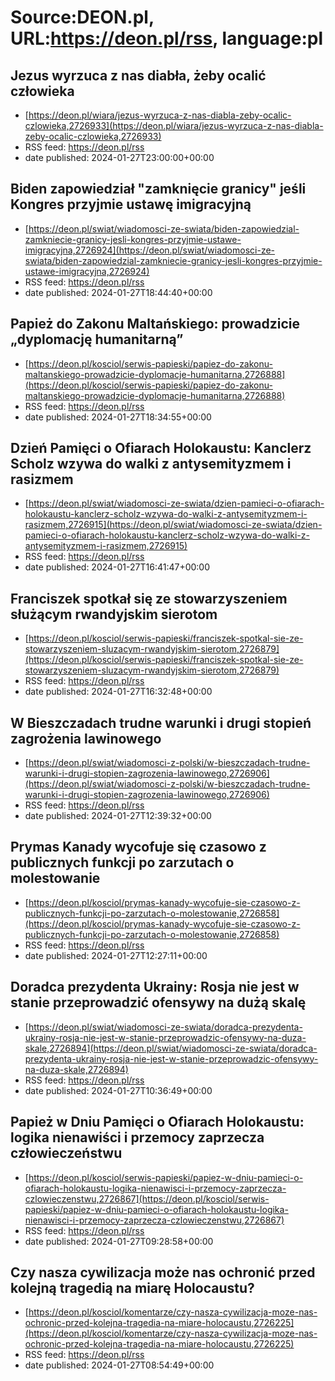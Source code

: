 # Source:DEON.pl, URL:https://deon.pl/rss, language:pl

## Jezus wyrzuca z nas diabła, żeby ocalić człowieka
 - [https://deon.pl/wiara/jezus-wyrzuca-z-nas-diabla-zeby-ocalic-czlowieka,2726933](https://deon.pl/wiara/jezus-wyrzuca-z-nas-diabla-zeby-ocalic-czlowieka,2726933)
 - RSS feed: https://deon.pl/rss
 - date published: 2024-01-27T23:00:00+00:00



## Biden zapowiedział "zamknięcie granicy" jeśli Kongres przyjmie ustawę imigracyjną
 - [https://deon.pl/swiat/wiadomosci-ze-swiata/biden-zapowiedzial-zamkniecie-granicy-jesli-kongres-przyjmie-ustawe-imigracyjna,2726924](https://deon.pl/swiat/wiadomosci-ze-swiata/biden-zapowiedzial-zamkniecie-granicy-jesli-kongres-przyjmie-ustawe-imigracyjna,2726924)
 - RSS feed: https://deon.pl/rss
 - date published: 2024-01-27T18:44:40+00:00



## Papież do Zakonu Maltańskiego: prowadzicie „dyplomację humanitarną”
 - [https://deon.pl/kosciol/serwis-papieski/papiez-do-zakonu-maltanskiego-prowadzicie-dyplomacje-humanitarna,2726888](https://deon.pl/kosciol/serwis-papieski/papiez-do-zakonu-maltanskiego-prowadzicie-dyplomacje-humanitarna,2726888)
 - RSS feed: https://deon.pl/rss
 - date published: 2024-01-27T18:34:55+00:00



## Dzień Pamięci o Ofiarach Holokaustu: Kanclerz Scholz wzywa do walki z antysemityzmem i rasizmem
 - [https://deon.pl/swiat/wiadomosci-ze-swiata/dzien-pamieci-o-ofiarach-holokaustu-kanclerz-scholz-wzywa-do-walki-z-antysemityzmem-i-rasizmem,2726915](https://deon.pl/swiat/wiadomosci-ze-swiata/dzien-pamieci-o-ofiarach-holokaustu-kanclerz-scholz-wzywa-do-walki-z-antysemityzmem-i-rasizmem,2726915)
 - RSS feed: https://deon.pl/rss
 - date published: 2024-01-27T16:41:47+00:00



## Franciszek spotkał się ze stowarzyszeniem służącym rwandyjskim sierotom
 - [https://deon.pl/kosciol/serwis-papieski/franciszek-spotkal-sie-ze-stowarzyszeniem-sluzacym-rwandyjskim-sierotom,2726879](https://deon.pl/kosciol/serwis-papieski/franciszek-spotkal-sie-ze-stowarzyszeniem-sluzacym-rwandyjskim-sierotom,2726879)
 - RSS feed: https://deon.pl/rss
 - date published: 2024-01-27T16:32:48+00:00



## W Bieszczadach trudne warunki i drugi stopień zagrożenia lawinowego
 - [https://deon.pl/swiat/wiadomosci-z-polski/w-bieszczadach-trudne-warunki-i-drugi-stopien-zagrozenia-lawinowego,2726906](https://deon.pl/swiat/wiadomosci-z-polski/w-bieszczadach-trudne-warunki-i-drugi-stopien-zagrozenia-lawinowego,2726906)
 - RSS feed: https://deon.pl/rss
 - date published: 2024-01-27T12:39:32+00:00



## Prymas Kanady wycofuje się czasowo z publicznych funkcji po zarzutach o molestowanie
 - [https://deon.pl/kosciol/prymas-kanady-wycofuje-sie-czasowo-z-publicznych-funkcji-po-zarzutach-o-molestowanie,2726858](https://deon.pl/kosciol/prymas-kanady-wycofuje-sie-czasowo-z-publicznych-funkcji-po-zarzutach-o-molestowanie,2726858)
 - RSS feed: https://deon.pl/rss
 - date published: 2024-01-27T12:27:11+00:00



## Doradca prezydenta Ukrainy: Rosja nie jest w stanie przeprowadzić ofensywy na dużą skalę
 - [https://deon.pl/swiat/wiadomosci-ze-swiata/doradca-prezydenta-ukrainy-rosja-nie-jest-w-stanie-przeprowadzic-ofensywy-na-duza-skale,2726894](https://deon.pl/swiat/wiadomosci-ze-swiata/doradca-prezydenta-ukrainy-rosja-nie-jest-w-stanie-przeprowadzic-ofensywy-na-duza-skale,2726894)
 - RSS feed: https://deon.pl/rss
 - date published: 2024-01-27T10:36:49+00:00



## Papież w Dniu Pamięci o Ofiarach Holokaustu: logika nienawiści i przemocy zaprzecza człowieczeństwu
 - [https://deon.pl/kosciol/serwis-papieski/papiez-w-dniu-pamieci-o-ofiarach-holokaustu-logika-nienawisci-i-przemocy-zaprzecza-czlowieczenstwu,2726867](https://deon.pl/kosciol/serwis-papieski/papiez-w-dniu-pamieci-o-ofiarach-holokaustu-logika-nienawisci-i-przemocy-zaprzecza-czlowieczenstwu,2726867)
 - RSS feed: https://deon.pl/rss
 - date published: 2024-01-27T09:28:58+00:00



## Czy nasza cywilizacja może nas ochronić przed kolejną tragedią na miarę Holocaustu?
 - [https://deon.pl/kosciol/komentarze/czy-nasza-cywilizacja-moze-nas-ochronic-przed-kolejna-tragedia-na-miare-holocaustu,2726225](https://deon.pl/kosciol/komentarze/czy-nasza-cywilizacja-moze-nas-ochronic-przed-kolejna-tragedia-na-miare-holocaustu,2726225)
 - RSS feed: https://deon.pl/rss
 - date published: 2024-01-27T08:54:49+00:00



